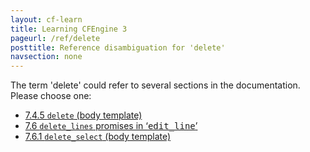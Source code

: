 ```yaml
---
layout: cf-learn
title: Learning CFEngine 3
pageurl: /ref/delete
posttitle: Reference disambiguation for 'delete'
navsection: none
---
```


The term 'delete' could refer to several sections in the documentation. Please choose one:

- [7\.4\.5 <code>delete</code> \(body template\)](https://cfengine.com/manuals/cf3-reference.html#delete-in-files)
- [7\.6 <code>delete\_lines</code> promises in &lsquo;<samp><span class="samp">edit\_line</span></samp>&rsquo;](https://cfengine.com/manuals/cf3-reference.html#delete_lines-in-edit_line-promises)
- [7\.6\.1 <code>delete\_select</code> \(body template\)](https://cfengine.com/manuals/cf3-reference.html#delete_select-in-delete_lines)
